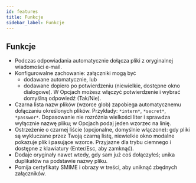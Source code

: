 ```yaml
---
id: features
title: Funkcje
sidebar_label: Funkcje
---
```


## Funkcje

- Podczas odpowiadania automatycznie dołącza pliki z oryginalnej wiadomości e‑mail.
- Konfigurowalne zachowanie: załączniki mogą być
  - dodawane automatycznie, lub
  - dodawane dopiero po potwierdzeniu (niewielkie, dostępne okno dialogowe). W Opcjach możesz włączyć potwierdzenie i wybrać domyślną odpowiedź (Tak/Nie).
- Czarna lista nazw plików (wzorce glob) zapobiega automatycznemu dołączaniu określonych plików. Przykłady: `*intern*`, `*secret*`, `*passwor*`.
  Dopasowanie nie rozróżnia wielkości liter i sprawdza wyłącznie nazwę pliku; w Opcjach podaj jeden wzorzec na linię.
- Ostrzeżenie o czarnej liście (opcjonalne, domyślnie włączone): gdy pliki są wykluczane przez Twoją czarną listę, niewielkie okno modalne pokazuje plik i pasujące wzorce. Przyjazne dla trybu ciemnego i dostępne z klawiatury (Enter/Esc, aby zamknąć).
- Dodaje oryginały nawet wtedy, gdy sam już coś dołączyłeś; unika duplikatów na podstawie nazwy pliku.
- Pomija certyfikaty SMIME i obrazy w treści, aby uniknąć zbędnych załączników.
